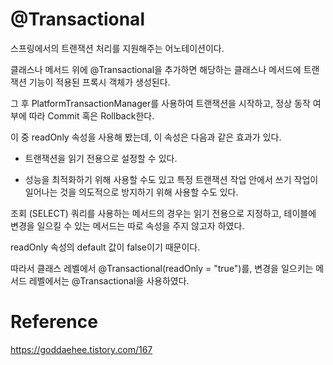 # @Transactional

스프링에서의 트랜잭션 처리를 지원해주는 어노테이션이다.

클래스나 메서드 위에 @Transactional을 추가하면 해당하는 클래스나 메서드에 트랜잭션 기능이 적용된 프록시 객체가 생성된다.

그 후 PlatformTransactionManager를 사용하여 트랜잭션을 시작하고, 정상 동작 여부에 따라 Commit 혹은 Rollback한다.

이 중 readOnly 속성을 사용해 봤는데, 이 속성은 다음과 같은 효과가 있다.

- 트랜잭션을 읽기 전용으로 설정할 수 있다.

- 성능을 최적화하기 위해 사용할 수도 있고 특정 트랜잭션 작업 안에서 쓰기 작업이 일어나는 것을 의도적으로 방지하기 위해 사용할 수도 있다.

조회 (SELECT) 쿼리를 사용하는 메서드의 경우는 읽기 전용으로 지정하고, 테이블에 변경을 일으킬 수 있는 메서드는 따로 속성을 주지 않고자 하였다.

readOnly 속성의 default 값이 false이기 때문이다.

따라서 클래스 레벨에서 @Transactional(readOnly = "true")를, 변경을 일으키는 메서드 레벨에서는 @Transactional을 사용하였다.

# Reference
https://goddaehee.tistory.com/167